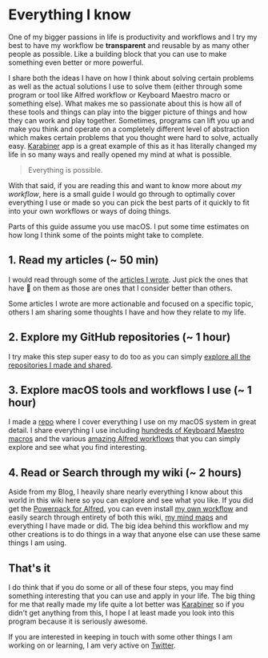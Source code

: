 # Everything I know
One of my bigger passions in life is productivity and workflows and I try my best to have my workflow be __transparent__ and reusable by as many other people as possible. Like a building block that you can use to make something even better or more powerful.

I share both the ideas I have on how I think about solving certain problems as well as the actual solutions I use to solve them (either through some program or tool like Alfred workflow or Keyboard Maestro macro or something else). What makes me so passionate about this is how all of these tools and things can play into the bigger picture of things and how they can work and play together. Sometimes, programs can lift you up and make you think and operate on a completely different level of abstraction which makes certain problems that you thought were hard to solve, actually easy. [Karabiner](../macOS/apps/karabiner/karabiner.md) app is a great example of this as it has literally changed my life in so many ways and really opened my mind at what is possible.

> Everything is possible.

With that said, if you are reading this and want to know more about _my workflow_, here is a small guide I would go through to optimally cover everything I use or made so you can pick the best parts of it quickly to fit into your own workflows or ways of doing things.

Parts of this guide assume you use macOS. I put some time estimates on how long I think some of the points might take to complete.

## 1. Read my articles (~ 50 min)
I would read through some of the [articles I wrote](my-articles.md). Just pick the ones that have 🌟 on them as those are ones that I consider better than others.

Some articles I wrote are more actionable and focused on a specific topic, others I am sharing some thoughts I have and how they relate to my life.

## 2. Explore my GitHub repositories (~ 1 hour)
I try make this step super easy to do too as you can simply [explore all the repositories I made and shared](my-github.md).

## 3. Explore macOS tools and workflows I use (~ 1 hour)
I made a [repo](https://github.com/nikitavoloboev/my-mac-os) where I cover everything I use on my macOS system in great detail. I share everything I use including [hundreds of Keyboard Maestro macros](https://github.com/nikitavoloboev/my-mac-os/tree/master/km-macros#readme) and the various [amazing Alfred workflows](https://github.com/learn-anything/alfred-workflows#readme) that you can simply explore and see what you find interesting.

## 4. Read or Search through my wiki (~ 2 hours)
Aside from my Blog, I heavily share nearly everything I know about this world in this wiki here so you can explore and see what you like. If you did get the [Powerpack for Alfred](https://www.alfredapp.com/powerpack/), you can even install [my own workflow](https://github.com/nikitavoloboev/alfred-my-mind) and easily search through entirety of both this wiki, [my mind maps](../sharing/my-mind.md) and everything I have made or did. The big idea behind this workflow and my other creations is to do things in a way that anyone else can use these same things I am using.

## That's it
I do think that if you do some or all of these four steps, you may find something interesting that you can use and apply in your life. The big thing for me that really made my life quite a lot better was [Karabiner](../macOS/apps/karabiner/karabiner.md) so if you didn't get anything from this, I hope I at least made you look into this program because it is seriously awesome.

If you are interested in keeping in touch with some other things I am working on or learning, I am very active on [Twitter](https://twitter.com/nikitavoloboev).